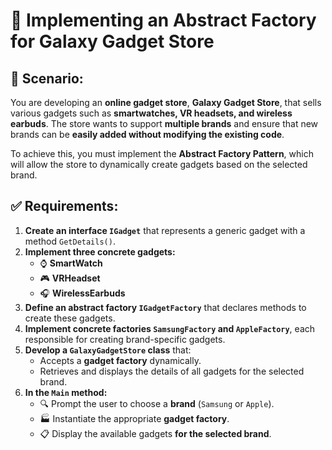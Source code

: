 # 🛒 Implementing an Abstract Factory for Galaxy Gadget Store  

## 📌 Scenario:  
You are developing an **online gadget store**, **Galaxy Gadget Store**, that sells various gadgets such as **smartwatches, VR headsets, and wireless earbuds**. The store wants to support **multiple brands** and ensure that new brands can be **easily added without modifying the existing code**.  

To achieve this, you must implement the **Abstract Factory Pattern**, which will allow the store to dynamically create gadgets based on the selected brand.  

## ✅ Requirements:  
1. **Create an interface `IGadget`** that represents a generic gadget with a method `GetDetails()`.  
2. **Implement three concrete gadgets:**  
   - ⌚ **SmartWatch**  
   - 🎮 **VRHeadset**  
   - 🎧 **WirelessEarbuds**  
3. **Define an abstract factory `IGadgetFactory`** that declares methods to create these gadgets.  
4. **Implement concrete factories `SamsungFactory` and `AppleFactory`**, each responsible for creating brand-specific gadgets.  
5. **Develop a `GalaxyGadgetStore` class** that:  
   - Accepts a **gadget factory** dynamically.  
   - Retrieves and displays the details of all gadgets for the selected brand.  
6. **In the `Main` method:**  
   - 🔍 Prompt the user to choose a **brand** (`Samsung` or `Apple`).  
   - 🏭 Instantiate the appropriate **gadget factory**.  
   - 📋 Display the available gadgets **for the selected brand**.  